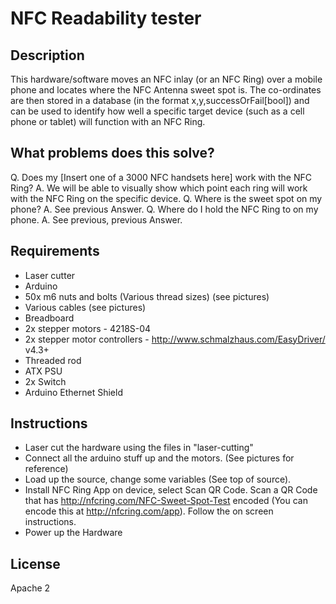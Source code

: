 # NFC Readability tester

## Description
This hardware/software moves an NFC inlay (or an NFC Ring) over a mobile phone and locates where the NFC Antenna sweet spot is.  The co-ordinates are then stored in a database (in the format x,y,successOrFail[bool]) and can be used to identify how well a specific target device (such as a cell phone or tablet) will function with an NFC Ring.

## What problems does this solve?
Q. Does my [Insert one of a 3000 NFC handsets here] work with the NFC Ring?
A. We will be able to visually show which point each ring will work with the NFC Ring on the specific device.
Q. Where is the sweet spot on my phone?
A. See previous Answer.
Q. Where do I hold the NFC Ring to on my phone.
A. See previous, previous Answer.

## Requirements
* Laser cutter
* Arduino 
* 50x m6 nuts and bolts (Various thread sizes) (see pictures)
* Various cables (see pictures)
* Breadboard
* 2x stepper motors - 4218S-04
* 2x stepper motor controllers - http://www.schmalzhaus.com/EasyDriver/ v4.3+
* Threaded rod
* ATX PSU
* 2x Switch
* Arduino Ethernet Shield

## Instructions
* Laser cut the hardware using the files in "laser-cutting"
* Connect all the arduino stuff up and the motors. (See pictures for reference)
* Load up the source, change some variables (See top of source).
* Install NFC Ring App on device, select Scan QR Code.  Scan a QR Code that has http://nfcring.com/NFC-Sweet-Spot-Test encoded (You can encode this at http://nfcring.com/app).  Follow the on screen instructions.
* Power up the Hardware

## License
Apache 2

